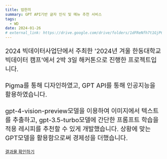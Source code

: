 ```yaml
---
title: 밥한끼
summary: GPT API기반 글자 인식 및 메뉴 추천 서비스
tags:
  - WD
date: 2024-01-26
# external_link: https://drive.google.com/drive/folders/1dFReNfh7t1GjP6GZzBDtSO07G9aLVPiX?usp=drive_link
---
```


<!--
{{< staticref "uploads/choosemenuPlus/index.html" "newtab" >}}결과물 확인하기{{< /staticref >}} -->

<p style="font-size: 20px;">
2024 빅데이터사업단에서 주최한 '2024년 겨울 한동대학교 빅데이터 캠프'에서 2박 3일 해커톤으로 진행한 프로젝트입니다.
<br><br>
Pigma를 통해 디자인하였고, GPT API를 통해 인공지능을 활용하였습니다.
<br><br>
gpt-4-vision-preview모델을 이용하여 이미지에서 텍스트를 추출하고,
gpt-3.5-turbo모델에 간단한 프롬프트 학습을 적용 레시피를 추천할 수 있게 개발했습니다.
상황에 맞는 GPT모델을 활용함으로써 경제성을 더했습니다.</p>
<a href="../static/uploads/choosemenuPlus/index.html" target="_blank">결과물 확인하기</a>
